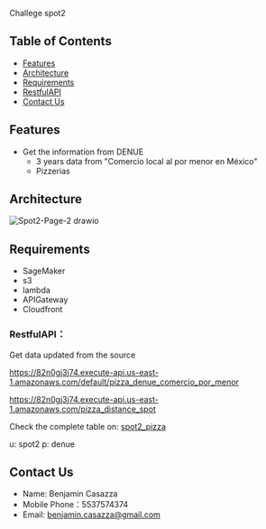 Challege spot2
 
## Table of Contents

- [Features](#features)
- [Architecture](#architecture)
- [Requirements](#requirements)
- [RestfulAPI](#restfulapi)
- [Contact Us](#contact-us)

## Features

- Get the information from DENUE
  - 3 years data from "Comercio local al por menor en México"
  - Pizzerias


## Architecture
![Spot2-Page-2 drawio](https://user-images.githubusercontent.com/19912111/170401926-2ce61ea1-8433-4ac9-a139-b57d5ca1324f.png)

## Requirements
* SageMaker
* s3
* lambda 
* APIGateway
* Cloudfront

  
### RestfulAPI：
Get data updated from the source

https://82n0gj3j74.execute-api.us-east-1.amazonaws.com/default/pizza_denue_comercio_por_menor

https://82n0gj3j74.execute-api.us-east-1.amazonaws.com/pizza_distance_spot


Check the complete table on: 
[spot2_pizza](http://spot2-denue-pizza.s3-website-us-east-1.amazonaws.com)

u: spot2
p: denue

  
## Contact Us
- Name: Benjamin Casazza
- Mobile Phone：5537574374
- Email: benjamin.casazza@gmail.com



 
